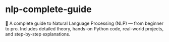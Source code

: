 # nlp-complete-guide
🚀 A complete guide to Natural Language Processing (NLP) — from beginner to pro. Includes detailed theory, hands-on Python code, real-world projects, and step-by-step explanations.
